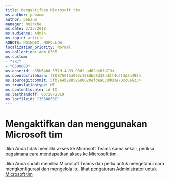 ```yaml
---
title: Mengaktifkan Microsoft tim
ms.author: pebaum
author: pebaum
manager: mnirkhe
ms.date: 2/23/2018
ms.audience: Admin
ms.topic: article
ROBOTS: NOINDEX, NOFOLLOW
localization_priority: Normal
ms.collection: Adm_O365
ms.custom:
- "737"
- "6500003"
ms.assetid: c35b64bd-537d-4a33-98df-ad02de8fb71b
ms.openlocfilehash: f808750f5a993c128dbe8d32dd3f4c2f3d2a492b
ms.sourcegitcommit: 5fb7a4b28859690020efdea630d03e70cc0e6334
ms.translationtype: MT
ms.contentlocale: id-ID
ms.lasthandoff: 06/28/2019
ms.locfileid: "35388500"
---
```

# <a name="enable-and-use-microsoft-teams"></a>Mengaktifkan dan menggunakan Microsoft tim

Jika Anda tidak memiliki akses ke Microsoft Teams sama sekali, periksa [bagaimana cara mendapatkan akses ke Microsoft tim](https://support.office.com/article/How-do-I-get-access-to-Microsoft-Teams-fc7f1634-abd3-4f26-a597-9df16e4ca65b.aspx)

Jika Anda sudah memiliki Microsoft Teams dan perlu untuk mengetahui cara mengkonfigurasi dan mengelola itu, lihat [pengaturan Administrator untuk Microsoft tim](https://support.office.com/article/Administrator-settings-for-Microsoft-Teams-3966a3f5-7e0f-4ea9-a402-41888f455ba2.aspx)
